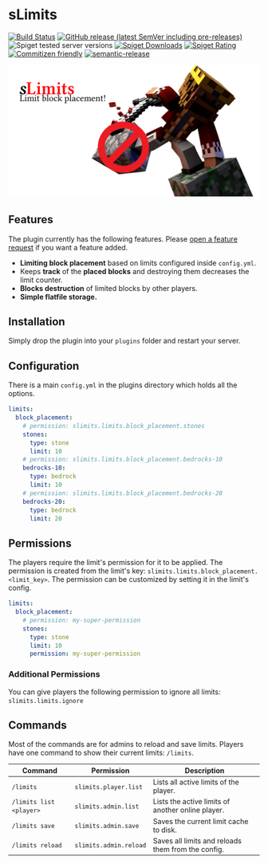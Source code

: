 # sLimits

[![Build Status](https://github.com/Silthus/sLimits/workflows/Build/badge.svg)](../../actions?query=workflow%3ABuild)
[![GitHub release (latest SemVer including pre-releases)](https://img.shields.io/github/v/release/Silthus/sLimits?include_prereleases&label=release)](../../releases)
![Spiget tested server versions](https://img.shields.io/spiget/tested-versions/78922)
[![Spiget Downloads](https://img.shields.io/spiget/downloads/78922)](https://www.spigotmc.org/resources/slimits.78922/)
[![Spiget Rating](https://img.shields.io/spiget/rating/78922)](https://www.spigotmc.org/resources/slimits.78922/)
[![Commitizen friendly](https://img.shields.io/badge/commitizen-friendly-brightgreen.svg)](http://commitizen.github.io/cz-cli/)
[![semantic-release](https://img.shields.io/badge/%20%20%F0%9F%93%A6%F0%9F%9A%80-semantic--release-e10079.svg)](https://github.com/semantic-release/semantic-release)

[![sLimits Splash Screen](assets/slimits_splash_small.png)](https://www.spigotmc.org/resources/slimits.78922/)


## Features

The plugin currently has the following features. Please [open a feature request](https://github.com/Silthus/sLimits/issues/new?assignees=&labels=&template=feature_request.md&title=) if you want a feature added.

- **Limiting block placement** based on limits configured inside `config.yml`.
- Keeps **track** of the **placed blocks** and destroying them decreases the limit counter.
- **Blocks destruction** of limited blocks by other players.
- **Simple flatfile storage.**

## Installation

Simply drop the plugin into your `plugins` folder and restart your server.

## Configuration

There is a main `config.yml` in the plugins directory which holds all the options.

```yaml
limits:
  block_placement:
    # permission: slimits.limits.block_placement.stones
    stones:
      type: stone
      limit: 10
    # permission: slimits.limits.block_placement.bedrocks-10
    bedrocks-10:
      type: bedrock
      limit: 10
    # permission: slimits.limits.block_placement.bedrocks-20
    bedrocks-20:
      type: bedrock
      limit: 20
```

## Permissions

The players require the limit's permission for it to be applied. The permission is created from the limit's key: `slimits.limits.block_placement.<limit_key>`. The permission can be customized by setting it in the limit's config.

```yaml
limits:
  block_placement:
    # permission: my-super-permission
    stones:
      type: stone
      limit: 10
      permission: my-super-permission
```

### Additional Permissions

You can give players the following permission to ignore all limits: `slimits.limits.ignore`

## Commands

Most of the commands are for admins to reload and save limits. Players have one command to show their current limits: `/limits`.

| Command | Permission | Description |
| ------- | ---------- | ----------- |
| `/limits` | `slimits.player.list` | Lists all active limits of the player. |
| `/limits list <player>` | `slimits.admin.list` | Lists the active limits of another online player. |
| `/limits save` | `slimits.admin.save` | Saves the current limit cache to disk. |
| `/limits reload` | `slimits.admin.reload` | Saves all limits and reloads them from the config. |